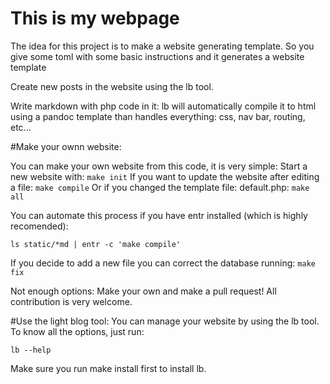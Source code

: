 # This is my webpage

The idea for this project is to make a website generating template.
So you give some toml with some basic instructions and it generates a website template

Create new posts in the website using the lb tool.

Write markdown with php code in it: lb will automatically compile it to html using a pandoc template than handles
everything: css, nav bar, routing, etc...


#Make your ownn website:

You can make your own website from this code, it is very simple:
Start a new website with:
`make init`
If you want to update the website after editing a file:
`make compile`
Or if you changed the template file: default.php:
`make all`

You can automate this process if you have entr installed (which is highly recomended):
```
ls static/*md | entr -c 'make compile'
```

If you decide to add a new file you can correct the database running:
`make fix`

Not enough options: Make your own and make a pull request!
All contribution is very welcome.


#Use the light blog tool:
You can manage your website by using the lb tool. To know all the options,
just run:
```
lb --help
```
Make sure you run make install first to install lb.
